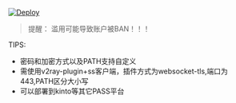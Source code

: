 [![Deploy](https://www.herokucdn.com/deploy/button.png)](https://heroku.com/deploy)  
  
> 提醒： 滥用可能导致账户被BAN！！！  

TIPS:
* 密码和加密方式以及PATH支持自定义
* 需使用v2ray-plugin+ss客户端，插件方式为websocket-tls,端口为443,PATH区分大小写
* 可以部署到kinto等其它PASS平台
